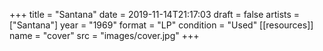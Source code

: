 +++
title = "Santana"
date = 2019-11-14T21:17:03
draft = false
artists = ["Santana"]
year = "1969"
format = "LP"
condition = "Used"
[[resources]]
  name = "cover"
  src = "images/cover.jpg"
+++
